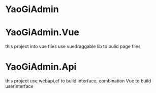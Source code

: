 # YaoGiAdmin

# YaoGiAdmin.Vue
this project into vue files
use vuedraggable lib to bulid page files
# YaoGiAdmin.Api
this project use webapi,ef to build  interface, combination Vue to build userinterface
